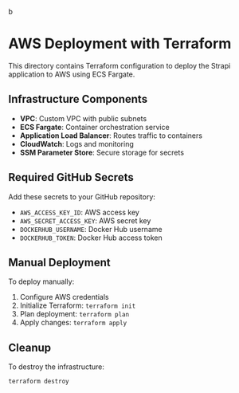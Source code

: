 b
# AWS Deployment with Terraform

This directory contains Terraform configuration to deploy the Strapi application to AWS using ECS Fargate.

## Infrastructure Components

- **VPC**: Custom VPC with public subnets
- **ECS Fargate**: Container orchestration service
- **Application Load Balancer**: Routes traffic to containers
- **CloudWatch**: Logs and monitoring
- **SSM Parameter Store**: Secure storage for secrets

## Required GitHub Secrets

Add these secrets to your GitHub repository:

- `AWS_ACCESS_KEY_ID`: AWS access key
- `AWS_SECRET_ACCESS_KEY`: AWS secret key
- `DOCKERHUB_USERNAME`: Docker Hub username
- `DOCKERHUB_TOKEN`: Docker Hub access token

## Manual Deployment

To deploy manually:

1. Configure AWS credentials
2. Initialize Terraform: `terraform init`
3. Plan deployment: `terraform plan`
4. Apply changes: `terraform apply`

## Cleanup

To destroy the infrastructure:
```bash
terraform destroy
``` 